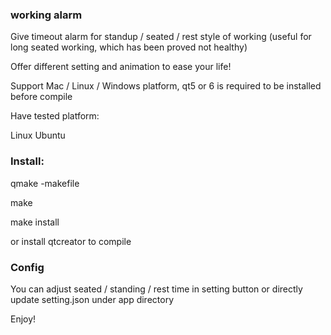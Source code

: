 ### working alarm
Give timeout alarm for standup / seated / rest style of working (useful for long seated working, which has been proved not healthy)

Offer different setting and animation to ease your life!

Support Mac / Linux / Windows platform, qt5 or 6 is required to be installed before compile

Have tested platform:

   Linux Ubuntu

### Install:

qmake -makefile

make

make install

or install qtcreator to compile 

### Config

You can adjust seated / standing / rest time in setting button or directly update setting.json under app directory

Enjoy!
